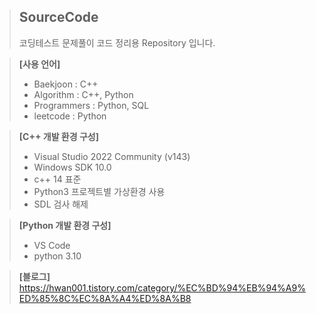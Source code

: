 > ## SourceCode  
> 코딩테스트 문제풀이 코드 정리용 Repository 입니다.  

> **[사용 언어]**  
> - Baekjoon : C++  
> - Algorithm : C++, Python
> - Programmers : Python, SQL
> - leetcode : Python

> **[C++ 개발 환경 구성]**  
> - Visual Studio 2022 Community (v143)  
> - Windows SDK 10.0  
> - c++ 14 표준  
> - Python3 프로젝트별 가상환경 사용  
> - SDL 검사 해제   

> **[Python 개발 환경 구성]**  
> - VS Code
> - python 3.10


> **[블로그]**  
>   https://hwan001.tistory.com/category/%EC%BD%94%EB%94%A9%ED%85%8C%EC%8A%A4%ED%8A%B8
